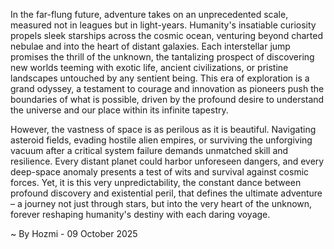 
In the far-flung future, adventure takes on an unprecedented scale, measured not in leagues but in light-years. Humanity's insatiable curiosity propels sleek starships across the cosmic ocean, venturing beyond charted nebulae and into the heart of distant galaxies. Each interstellar jump promises the thrill of the unknown, the tantalizing prospect of discovering new worlds teeming with exotic life, ancient civilizations, or pristine landscapes untouched by any sentient being. This era of exploration is a grand odyssey, a testament to courage and innovation as pioneers push the boundaries of what is possible, driven by the profound desire to understand the universe and our place within its infinite tapestry.

However, the vastness of space is as perilous as it is beautiful. Navigating asteroid fields, evading hostile alien empires, or surviving the unforgiving vacuum after a critical system failure demands unmatched skill and resilience. Every distant planet could harbor unforeseen dangers, and every deep-space anomaly presents a test of wits and survival against cosmic forces. Yet, it is this very unpredictability, the constant dance between profound discovery and existential peril, that defines the ultimate adventure – a journey not just through stars, but into the very heart of the unknown, forever reshaping humanity's destiny with each daring voyage.

~ By Hozmi - 09 October 2025
